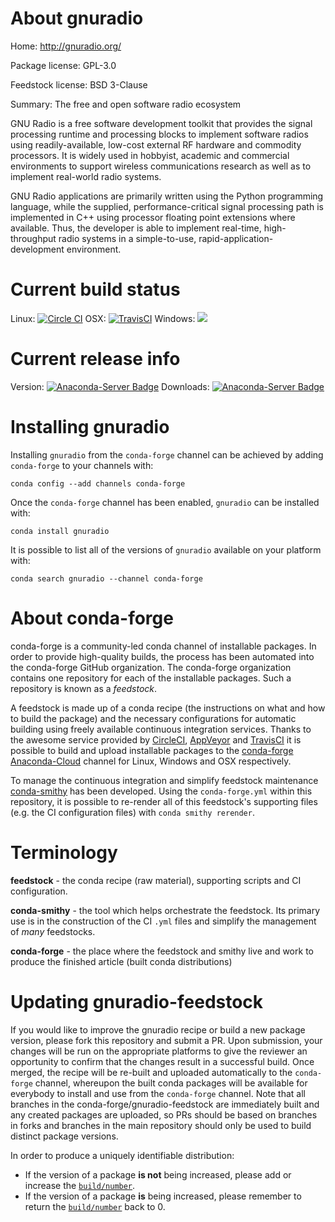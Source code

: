 About gnuradio
==============

Home: http://gnuradio.org/

Package license: GPL-3.0

Feedstock license: BSD 3-Clause

Summary: The free and open software radio ecosystem

GNU Radio is a free software development toolkit that provides the signal
processing runtime and processing blocks to implement software radios using
readily-available, low-cost external RF hardware and commodity processors.
It is widely used in hobbyist, academic and commercial environments to
support wireless communications research as well as to implement real-world
radio systems.

GNU Radio applications are primarily written using the Python programming
language, while the supplied, performance-critical signal processing path
is implemented in C++ using processor floating point extensions where
available. Thus, the developer is able to implement real-time, high-
throughput radio systems in a simple-to-use, rapid-application-development
environment.


Current build status
====================

Linux: [![Circle CI](https://circleci.com/gh/conda-forge/gnuradio-feedstock.svg?style=shield)](https://circleci.com/gh/conda-forge/gnuradio-feedstock)
OSX: [![TravisCI](https://travis-ci.org/conda-forge/gnuradio-feedstock.svg?branch=master)](https://travis-ci.org/conda-forge/gnuradio-feedstock)
Windows: ![](https://cdn.rawgit.com/conda-forge/conda-smithy/90845bba35bec53edac7a16638aa4d77217a3713/conda_smithy/static/disabled.svg)

Current release info
====================
Version: [![Anaconda-Server Badge](https://anaconda.org/conda-forge/gnuradio/badges/version.svg)](https://anaconda.org/conda-forge/gnuradio)
Downloads: [![Anaconda-Server Badge](https://anaconda.org/conda-forge/gnuradio/badges/downloads.svg)](https://anaconda.org/conda-forge/gnuradio)

Installing gnuradio
===================

Installing `gnuradio` from the `conda-forge` channel can be achieved by adding `conda-forge` to your channels with:

```
conda config --add channels conda-forge
```

Once the `conda-forge` channel has been enabled, `gnuradio` can be installed with:

```
conda install gnuradio
```

It is possible to list all of the versions of `gnuradio` available on your platform with:

```
conda search gnuradio --channel conda-forge
```


About conda-forge
=================

conda-forge is a community-led conda channel of installable packages.
In order to provide high-quality builds, the process has been automated into the
conda-forge GitHub organization. The conda-forge organization contains one repository
for each of the installable packages. Such a repository is known as a *feedstock*.

A feedstock is made up of a conda recipe (the instructions on what and how to build
the package) and the necessary configurations for automatic building using freely
available continuous integration services. Thanks to the awesome service provided by
[CircleCI](https://circleci.com/), [AppVeyor](http://www.appveyor.com/)
and [TravisCI](https://travis-ci.org/) it is possible to build and upload installable
packages to the [conda-forge](https://anaconda.org/conda-forge)
[Anaconda-Cloud](http://docs.anaconda.org/) channel for Linux, Windows and OSX respectively.

To manage the continuous integration and simplify feedstock maintenance
[conda-smithy](http://github.com/conda-forge/conda-smithy) has been developed.
Using the ``conda-forge.yml`` within this repository, it is possible to re-render all of
this feedstock's supporting files (e.g. the CI configuration files) with ``conda smithy rerender``.


Terminology
===========

**feedstock** - the conda recipe (raw material), supporting scripts and CI configuration.

**conda-smithy** - the tool which helps orchestrate the feedstock.
                   Its primary use is in the construction of the CI ``.yml`` files
                   and simplify the management of *many* feedstocks.

**conda-forge** - the place where the feedstock and smithy live and work to
                  produce the finished article (built conda distributions)


Updating gnuradio-feedstock
===========================

If you would like to improve the gnuradio recipe or build a new
package version, please fork this repository and submit a PR. Upon submission,
your changes will be run on the appropriate platforms to give the reviewer an
opportunity to confirm that the changes result in a successful build. Once
merged, the recipe will be re-built and uploaded automatically to the
`conda-forge` channel, whereupon the built conda packages will be available for
everybody to install and use from the `conda-forge` channel.
Note that all branches in the conda-forge/gnuradio-feedstock are
immediately built and any created packages are uploaded, so PRs should be based
on branches in forks and branches in the main repository should only be used to
build distinct package versions.

In order to produce a uniquely identifiable distribution:
 * If the version of a package **is not** being increased, please add or increase
   the [``build/number``](http://conda.pydata.org/docs/building/meta-yaml.html#build-number-and-string).
 * If the version of a package **is** being increased, please remember to return
   the [``build/number``](http://conda.pydata.org/docs/building/meta-yaml.html#build-number-and-string)
   back to 0.
